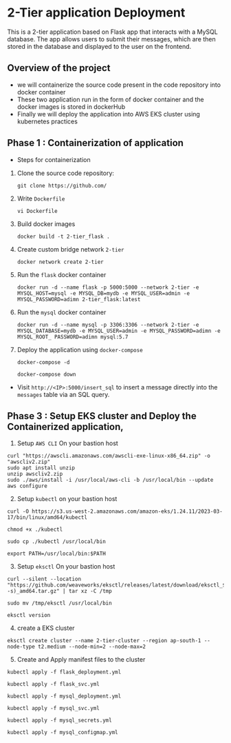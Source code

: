 # 2-Tier application Deployment 

This is a 2-tier application based on Flask app that interacts with a MySQL database. The app allows users to submit their messages, which are then stored in the database and displayed to the user on the frontend.



## Overview of the project

- we will containerize the source code present in the code repository into docker container
- These two application run in the form of docker container and the docker images is stored in dockerHub
- Finally we will deploy the application into AWS EKS cluster using kubernetes practices 


## Phase 1 : Containerization of application

- Steps for containerization

1. Clone the source code repository:

   ```
   git clone https://github.com/
   ```

2. Write `Dockerfile`

   ```
   vi Dockerfile
   ```

3. Build docker images 

   ```
   docker build -t 2-tier_flask .
   ```

4. Create custom bridge network `2-tier`

   ```
   docker network create 2-tier
   ```


5. Run the `flask` docker container
   
   ```
   docker run -d --name flask -p 5000:5000 --network 2-tier -e MYSQL_HOST=mysql -e MYSQL_DB=mydb -e MYSQL_USER=admin -e MYSQL_PASSWORD=adimn 2-tier_flask:latest
   ```
   
     
6. Run the `mysql` docker container
   
   ```
   docker run -d --name mysql -p 3306:3306 --network 2-tier -e MYSQL_DATABASE=mydb -e MYSQL_USER=admin -e MYSQL_PASSWORD=adimn -e MYSQL_ROOT_ PASSWORD=adimn mysql:5.7
   ```

7. Deploy the application using `docker-compose`
 
   ```
   docker-compose -d 
   ```

   ```
   docker-compose down 
   ```
   
   
- Visit `http://<IP>:5000/insert_sql` to insert a message directly into the `messages` table via an SQL query.


## Phase 3 : Setup EKS cluster and Deploy the Containerized application,  

 
1. Setup `AWS CLI` On your bastion host
``` shell
curl "https://awscli.amazonaws.com/awscli-exe-linux-x86_64.zip" -o "awscliv2.zip"
sudo apt install unzip
unzip awscliv2.zip
sudo ./aws/install -i /usr/local/aws-cli -b /usr/local/bin --update
aws configure
```


2. Setup `kubectl` on your bastion host

```
curl -O https://s3.us-west-2.amazonaws.com/amazon-eks/1.24.11/2023-03-17/bin/linux/amd64/kubectl
```

```
chmod +x ./kubectl
```

```
sudo cp ./kubectl /usr/local/bin
```

```
export PATH=/usr/local/bin:$PATH
```



3. Setup `eksctl`  On your bastion host 
``` shell
curl --silent --location "https://github.com/weaveworks/eksctl/releases/latest/download/eksctl_$(uname -s)_amd64.tar.gz" | tar xz -C /tmp
```

```
sudo mv /tmp/eksctl /usr/local/bin
```

```
eksctl version
```


4. create a EKS cluster 

```
eksctl create cluster --name 2-tier-cluster --region ap-south-1 --node-type t2.medium --node-min=2 --node-max=2
```




5. Create and Apply manifest files to the cluster
```
kubectl apply -f flask_deployment.yml
```

```
kubectl apply -f flask_svc.yml
```


```
kubectl apply -f mysql_deployment.yml
```

```
kubectl apply -f mysql_svc.yml
```

```
kubectl apply -f mysql_secrets.yml
```

```
kubectl apply -f mysql_configmap.yml
```
























	
	


